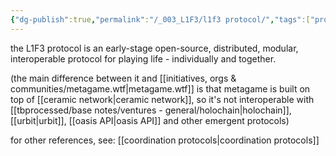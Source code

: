 ```yaml
---
{"dg-publish":true,"permalink":"/_003_L1F3/l1f3 protocol/","tags":["project","🌱","l1f3"],"created":"2024-03-08T16:43:32.601-03:00","updated":"2024-06-14T18:51:16.567-03:00"}
---
```


the L1F3 protocol is an early-stage open-source, distributed, modular, interoperable protocol for playing life - individually and together.

(the main difference between it and [[initiatives, orgs & communities/metagame.wtf\|metagame.wtf]] is that metagame is built on top of [[ceramic network\|ceramic network]], so it's not interoperable with [[tbprocessed/base notes/ventures - general/holochain\|holochain]], [[urbit\|urbit]], [[oasis API\|oasis API]] and other emergent protocols)

for other references, see: [[coordination protocols\|coordination protocols]]
